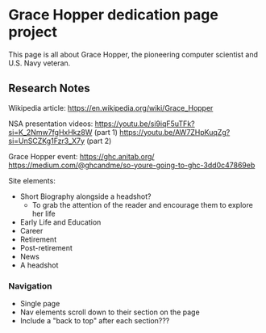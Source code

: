 # Grace Hopper dedication page project
This page is all about Grace Hopper, the pioneering computer scientist and U.S. Navy veteran.

## Research Notes
Wikipedia article: https://en.wikipedia.org/wiki/Grace_Hopper

NSA presentation videos:
https://youtu.be/si9iqF5uTFk?si=K_2Nmw7fgHxHkz8W (part 1)
https://youtu.be/AW7ZHpKuqZg?si=UnSCZKg1Fzr3_X7y (part 2)

Grace Hopper event: https://ghc.anitab.org/
https://medium.com/@ghcandme/so-youre-going-to-ghc-3dd0c47869eb

Site elements:
- Short Biography alongside a headshot?
    - To grab the attention of the reader and encourage them to explore her life
- Early Life and Education
- Career
- Retirement
- Post-retirement
- News
- A headshot

### Navigation
- Single page
- Nav elements scroll down to their section on the page
- Include a "back to top" after each section???
